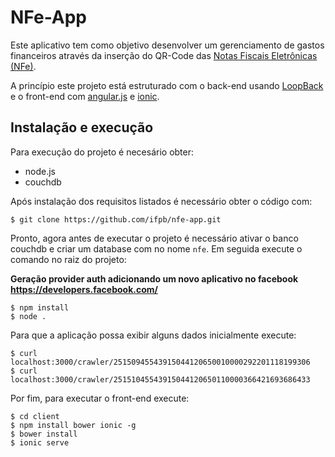 # NFe-App

Este aplicativo tem como objetivo desenvolver um gerenciamento de gastos financeiros através da inserção do QR-Code das [Notas Fiscais Eletrônicas (NFe)](http://www.nfe.fazenda.gov.br/portal/principal.aspx).

A princípio este projeto está estruturado com o back-end usando [LoopBack](http://loopback.io) e o front-end com [angular.js](https://angularjs.org/) e [ionic](http://ionicframework.com/).

## Instalação e execução

Para execução do projeto é necesário obter:

- node.js
- couchdb

Após instalação dos requisitos listados é necessário obter o código com:

```
$ git clone https://github.com/ifpb/nfe-app.git
```

Pronto, agora antes de executar o projeto é necessário ativar o banco couchdb e criar um database com no nome `nfe`. Em seguida execute o comando no raiz do projeto:

**Geração provider auth adicionando um novo aplicativo no facebook https://developers.facebook.com/**

```
$ npm install
$ node .
```

Para que a aplicação possa exibir alguns dados inicialmente execute:

```
$ curl localhost:3000/crawler/25150945543915044120650010000292201118199306
$ curl localhost:3000/crawler/25151045543915044120650110000366421693686433
```

Por fim, para executar o front-end execute:

```
$ cd client
$ npm install bower ionic -g
$ bower install
$ ionic serve
```
